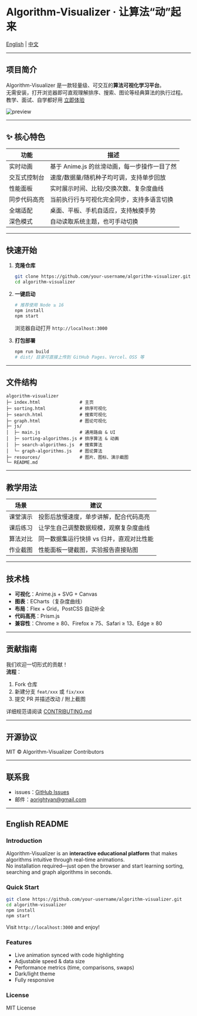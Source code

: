 # Algorithm-Visualizer · 让算法“动”起来

[English](#english) | [中文](#中文)

---

<a name="中文"></a>
## 项目简介
Algorithm-Visualizer 是一款轻量级、可交互的**算法可视化学习平台**。  
无需安装，打开浏览器即可直观理解排序、搜索、图论等经典算法的执行过程。  
教学、面试、自学都好用  [立即体验](https://aoright.github.io/algorithm-visualizer)

![preview](resources/demo-images/home-demo.gif)

---

## ✨ 核心特色
| 功能 | 描述 |
|---|---|
| 实时动画 | 基于 Anime.js 的丝滑动画，每一步操作一目了然 |
| 交互式控制台 | 速度/数据量/随机种子均可调，支持单步回放 |
| 性能面板 | 实时展示时间、比较/交换次数、复杂度曲线 |
| 同步代码高亮 | 当前执行行与可视化完全同步，支持多语言切换 |
| 全端适配 | 桌面、平板、手机自适应，支持触摸手势 |
| 深色模式 | 自动读取系统主题，也可手动切换 |

---

## 快速开始
1. **克隆仓库**
   ```bash
   git clone https://github.com/your-username/algorithm-visualizer.git
   cd algorithm-visualizer
   ```

2. **一键启动**
   ```bash
   # 推荐使用 Node ≥ 16
   npm install
   npm start
   ```
   浏览器自动打开 `http://localhost:3000`

3. **打包部署**
   ```bash
   npm run build
   # dist/ 目录可直接上传到 GitHub Pages、Vercel、OSS 等
   ```

---

## 文件结构
```
algorithm-visualizer
├─ index.html               # 主页
├─ sorting.html             # 排序可视化
├─ search.html              # 搜索可视化
├─ graph.html               # 图论可视化
├─ js/
│  ├─ main.js               # 通用路由 & UI
│  ├─ sorting-algorithms.js # 排序算法 & 动画
│  ├─ search-algorithms.js  # 搜索算法
│  └─ graph-algorithms.js   # 图论算法
├─ resources/               # 图片、图标、演示截图
└─ README.md
```

---

## 教学用法
| 场景 | 建议 |
|---|---|
| 课堂演示 | 投影后放慢速度，单步讲解，配合代码高亮 |
| 课后练习 | 让学生自己调整数据规模，观察复杂度曲线 |
| 算法对比 | 同一数据集运行快排 vs 归并，直观对比性能 |
| 作业截图 | 性能面板一键截图，实验报告直接贴图 |

---

## 技术栈
- **可视化**：Anime.js + SVG + Canvas  
- **图表**：ECharts（复杂度曲线）  
- **布局**：Flex + Grid，PostCSS 自动补全  
- **代码高亮**：Prism.js  
- **兼容性**：Chrome ≥ 80、Firefox ≥ 75、Safari ≥ 13、Edge ≥ 80

---

## 贡献指南
我们欢迎一切形式的贡献！  
**流程**：
1. Fork 仓库
2. 新建分支 `feat/xxx` 或 `fix/xxx`
3. 提交 PR 并描述改动 / 附上截图

详细规范请阅读 [CONTRIBUTING.md](CONTRIBUTING.md)

---

## 开源协议
MIT © Algorithm-Visualizer Contributors

---

## 联系我
- issues：[GitHub Issues](https://github.com/your-username/algorithm-visualizer/issues)
- 邮件：aorightyan@gmail.com 

---

<a name="english"></a>
## English README

### Introduction
Algorithm-Visualizer is an **interactive educational platform** that makes algorithms intuitive through real-time animations.  
No installation required—just open the browser and start learning sorting, searching and graph algorithms in seconds.

### Quick Start
```bash
git clone https://github.com/your-username/algorithm-visualizer.git
cd algorithm-visualizer
npm install
npm start
```
Visit `http://localhost:3000` and enjoy!

### Features
- Live animation synced with code highlighting
- Adjustable speed & data size
- Performance metrics (time, comparisons, swaps)
- Dark/light theme
- Fully responsive

### License
MIT License
